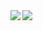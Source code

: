 
<a href="https://github.com/ambi88dex/ambi88dex">
  <img align="left" src="https://github-readme-stats.vercel.app/api?username=ambi88dex&count_private=true&show_icons=true&theme=dark" />
</a>
<a href="https://github.com/ambi88dex/ambi88dex">
  <img align="left" src="https://github-readme-stats.vercel.app/api/top-langs/?username=ambi88dex&theme=dark&layout=compact" />
</a>



<!--
**ambi88dex/ambi88dex** is a ✨ _special_ ✨ repository because its `README.md` (this file) appears on your GitHub profile.

Here are some ideas to get you started:

- 🔭 I’m currently working on ...
- 🌱 I’m currently learning ...
- 👯 I’m looking to collaborate on ...
- 🤔 I’m looking for help with ...
- 💬 Ask me about ...
- 📫 How to reach me: ...
- 😄 Pronouns: ...
- ⚡ Fun fact: ...
-->
